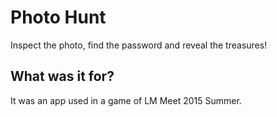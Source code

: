 # Photo Hunt

Inspect the photo, find the password and reveal the treasures!

## What was it for?
It was an app used in a game of LM Meet 2015 Summer.
